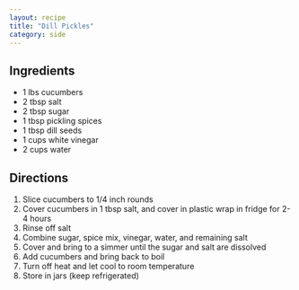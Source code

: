 ```yaml
---
layout: recipe
title: "Dill Pickles"
category: side
---
```


## Ingredients

- 1 lbs cucumbers
- 2 tbsp salt
- 2 tbsp sugar
- 1 tbsp pickling spices
- 1 tbsp dill seeds
- 1 cups white vinegar
- 2 cups water

## Directions

1. Slice cucumbers to 1/4 inch rounds
2. Cover cucumbers in 1 tbsp salt, and cover in plastic wrap in fridge for 2-4 hours
3. Rinse off salt
4. Combine sugar, spice mix, vinegar, water, and remaining salt
6. Cover and bring to a simmer until the sugar and salt are dissolved
7. Add cucumbers and bring back to boil
8. Turn off heat and let cool to room temperature
9. Store in jars (keep refrigerated)

